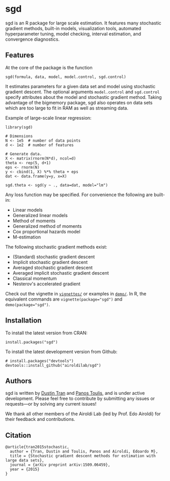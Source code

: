 # sgd

sgd is an R package for large
scale estimation. It features many stochastic gradient methods, built-in models,
visualization tools, automated hyperparameter tuning, model checking, interval
estimation, and convergence diagnostics.

## Features
At the core of the package is the function
```{R}
sgd(formula, data, model, model.control, sgd.control)
```
It estimates parameters for a given data set and model using stochastic gradient
descent. The optional arguments `model.control` and `sgd.control` specify
attributes about the model and stochastic gradient method. Taking advantage of
the bigmemory package, sgd also operates on data sets which are too large to fit
in RAM as well as streaming data.

Example of large-scale linear regression:
```{R}
library(sgd)

# Dimensions
N <- 1e5  # number of data points
d <- 1e2  # number of features

# Generate data.
X <- matrix(rnorm(N*d), ncol=d)
theta <- rep(5, d+1)
eps <- rnorm(N)
y <- cbind(1, X) %*% theta + eps
dat <- data.frame(y=y, x=X)

sgd.theta <- sgd(y ~ ., data=dat, model="lm")
```

Any loss function may be specified. For convenience the following are
built-in:
* Linear models
* Generalized linear models
* Method of moments
* Generalized method of moments
* Cox proportional hazards model
* M-estimation

The following stochastic gradient methods exist:
* (Standard) stochastic gradient descent
* Implicit stochastic gradient descent
* Averaged stochastic gradient descent
* Averaged implicit stochastic gradient descent
* Classical momentum
* Nesterov's accelerated gradient

Check out the vignette in [`vignettes/`](vignettes/) or examples in [`demo/`](demo/).
In R, the equivalent commands are `vignette(package="sgd")` and
`demo(package="sgd")`.

## Installation
To install the latest version from CRAN:
```{R}
install.packages("sgd")
```

To install the latest development version from Github:
```{R}
# install.packages("devtools")
devtools::install_github("airoldilab/sgd")
```

## Authors
sgd is written by [Dustin Tran](http://dustintran.com) and
[Panos Toulis](https://www.ptoulis.com/), 
and is under active development. Please feel free to contribute by
submitting any issues or requests—or by solving any current issues!

We thank all other members of the Airoldi Lab (led by Prof. Edo Airoldi) for their feedback and contributions.

## Citation

```
@article{tran2015stochastic,
  author = {Tran, Dustin and Toulis, Panos and Airoldi, Edoardo M},
  title = {Stochastic gradient descent methods for estimation with large data sets},
  journal = {arXiv preprint arXiv:1509.06459},
  year = {2015}
}
```
